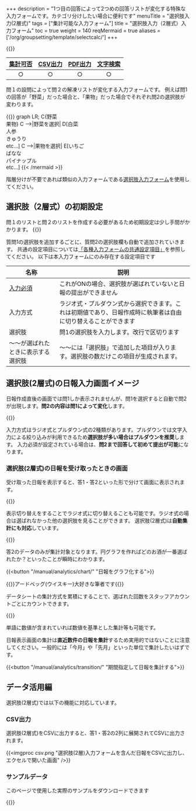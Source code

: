 +++
description = "1つ目の回答によって2つめの回答リストが変化する特殊な入力フォームです。カテゴリ分けしたい場合に便利です"
menuTitle = "選択肢入力(2層式)"
tags = ["集計可能な入力フォーム"]
title = "選択肢入力（2層式）入力フォーム"
toc = true
weight = 140
reqMermaid = true
aliases = ['/org/groupsetting/template/selectcalc/']
+++

{{<icatch filename="select-step" msg="Q1の答によって Q2の選択が変化" title="選択肢二槽式入力フォーム" fontsize="30px" alice="ok" >}}

|[集計可否](/manual/analytics/)|[CSV出力](/manual/analytics/csv/)|[PDF出力](/manual/read-report/pdf/)|[文字検索](/manual/read-report/list/)|
|:---:|:---:|:---:|:---:|
|○|○|○|○|

問１の設問によって問２の解凍リストが変化する入力フォームです。
例えば問1の回答が「野菜」だった場合と、「果物」だった場合でそれぞれ問2の選択肢が変わります。

{{<mermaid align="center">}}
graph LR;
    C{野菜<br>果物}
    C -->|野菜を選択| D[白菜<br>人参<br>きゅうり<br>etc...]
    C -->|果物を選択| E[いちご<br>ばなな<br>パイナップル<br>etc...]
{{< /mermaid >}}

階層分けが不要であれば類似の入力フォームである[選択肢入力フォーム](/manual/initial-setting/template/select/)を使用してください。

## 選択肢（2層式）の初期設定

問１のリストと問２のリストを作成する必要があるため初期設定は少し手間がかかります。
{{<appscreen filename="template" title="テンプレート編集。選択肢二槽式の初期設定"  >}}

質問1の選択肢を追加するごとに、質問2の選択肢欄も自動で追加されていきます。
共通の設定項目については[「各種入力フォームの共通設定項目」](/manual/initial-setting/template/make/#common_setting)を参照してください。
以下は本入力フォームにのみ存在する設定項目です

|名称|説明|
|---|---|
|[入力必須](/blog/required/)|これがONの場合、選択肢が選ばれていないと日報の提出ができません|
|入力方式|ラジオ式・プルダウン式から選択できます。これは初期値であり、日報作成時に執筆者は自由に切り替えることができます|
|選択肢|問1の選択肢を入力します。改行で区切ります|
|〜〜が選ばれたときに表示する選択肢|〜〜には「選択肢」で追加した項目が入ります。選択肢の数だけこの項目が生成されます。|

## 選択肢(2層式)の日報入力画面イメージ

日報作成直後の画面では問1しか表示されませんが、問1を選択すると自動で問2が出現します。**問2の内容は問1によって変化**します。

{{<appscreen filename="input" title="問1の選択によって問2の解凍リストが変化します"  >}}

入力方式はラジオ式とプルダウン式の2種類があります。プルダウンでは文字入力による絞り込みが利用できるため**選択肢が多い場合はプルダウンを推奨**します。
入力必須が設定されている場合は、**問2まで回答して初めて提出が可能**になります。

### 選択肢(2層式)の日報を受け取ったときの画面

受け取った日報を表示すると、答1・答2といった形で分けて画面に表示されます。

{{<appscreen filename="post" title="受け取った日報を表示する。問1・問2のように分けて表示される"  >}}

表示切り替えをすることでラジオ式に切り替えることも可能です。ラジオ式の場合は選ばれなかった他の選択肢を見ることができます。
選択肢(2層式)は**自動集計にも対応**しています。

{{<appscreen filename="charts" title="問1の選択によって問2の回答リストが変化します"  >}}

答2のデータのみが集計対象となります。円グラフを作ればどのお酒が一番選ばれたか？といったことが瞬時にわかります。

{{<button "/manual/analytics/chart/" "日報をグラフ化する">}}

{{<alice pos="right" icon="please">}}アードベッグ(ウイスキー)大好きな筆者です{{</alice>}}

データシートの集計方式を累積にすることで、選ばれた回数をスタッフアカウントごとにカウントできます。

{{<appscreen filename="totaling" title="選択肢が何回選ばれたのかをスタッフアカウントごとに集計できます。"  >}}

単語に数値が含まれていれば数値を基準とした集計等も可能です。

日報表示画面の集計は**直近数件の日報を集計**するため実用的ではないことに注意してください。一般的には「今月」や「先月」といった単位で集計したいはずです。

{{<button "/manual/analytics/transition/" "期間指定して日報を集計する">}}


## データ活用編

選択肢(2層式)では以下の機能に対応しています。

### CSV出力

選択肢(2層式)をCSVに出力すると、答1・答2の2列に展開されてCSVに出力されます。

{{<imgproc csv.png "選択肢(2層)入力フォームを含んだ日報をCSVに出力し、エクセルで開いた画面" />}}

### サンプルデータ

このページで使用した実際のサンプルをダウンロードできます

{{<attachments style="orange" />}}
